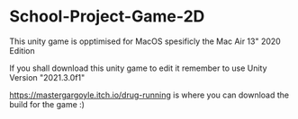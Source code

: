 # School-Project-Game-2D

This unity game is opptimised for MacOS spesificly the Mac Air 13" 2020 Edition

If you shall download this unity game to edit it remember to use Unity Version "2021.3.0f1"

https://mastergargoyle.itch.io/drug-running is where you can download the build for the game :)

